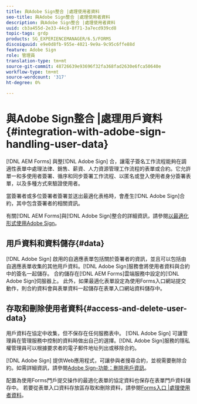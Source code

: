 ```yaml
---
title: 與Adobe Sign整合 |處理使用者資料
seo-title: 與Adobe Sign整合 |處理使用者資料
description: 與Adobe Sign整合 |處理使用者資料
uuid: cb3a455d-2e33-44c8-8f71-3a7ecd939cd8
topic-tags: grdp
products: SG_EXPERIENCEMANAGER/6.5/FORMS
discoiquuid: e9e0d8fb-955e-4021-9e9a-9c95c6ffe88d
feature: Adobe Sign
role: 管理員
translation-type: tm+mt
source-git-commit: 48726639e93696f32fa368fad2630e6fca50640e
workflow-type: tm+mt
source-wordcount: '317'
ht-degree: 0%

---
```



# 與Adobe Sign整合 |處理用戶資料{#integration-with-adobe-sign-handling-user-data}

[!DNL AEM Forms] 與整[!DNL  Adobe Sign] 合，讓電子簽名工作流程能夠在調適性表單中處理法律、銷售、薪資、人力資源管理工作流程的表單或合約。它允許單一和多使用者簽署、循序和同步簽署工作流程、以匿名或登入使用者身分簽署表單，以及多種方式來驗證使用者。

當簽署者或多位簽署者簽署並送出最適化表格時，會產生[!DNL Adobe Sign]合約，其中包含簽署者的相關資訊。

有關[!DNL AEM Forms]與[!DNL Adobe Sign]整合的詳細資訊，請參閱[以最適化形式使用Adobe Sign](/help/forms/using/working-with-adobe-sign.md)。

## 用戶資料和資料儲存{#data}

[!DNL Adobe Sign] 啟用的自適應表單包括關於簽署者的資訊，並且可以包括由自適應表單收集的其他用戶資料。[!DNL Adobe Sign]服務會將使用者資料與合約中的簽名一起儲存。 合約儲存在[!DNL AEM Forms]雲端服務中設定的[!DNL Adobe Sign]伺服器上。 此外，如果最適化表單設定為使用Forms入口網站提交動作，則合約資料會與表單資料一起儲存在表單入口網站資料儲存中。

## 存取和刪除使用者資料{#access-and-delete-user-data}

用戶資料在協定中收集，但不保存在任何服務表中。 [!DNL Adobe Sign] 可讓管理員在管理服務中控制的資料時做出自己的選擇。[!DNL Adobe Sign]服務的隱私權管理員可以根據要求者的電子郵件地址列出或移除合約。

[!DNL Adobe Sign] 提供Web應用程式，可讓參與者搜尋合約，並視需要刪除合約。如需詳細資訊，請參閱[Adobe Sign-功能：刪除用戶資訊](https://helpx.adobe.com/sign/help/adobesign_gdpr_user_deletion.html)。

配置為使用Forms門戶提交操作的最適化表單的協定資料也保存在表單門戶資料儲存中。 若要從表單入口資料存放區存取和刪除資料，請參閱[Forms入口 |處理使用者資料](/help/forms/using/forms-portal-handling-user-data.md)。

